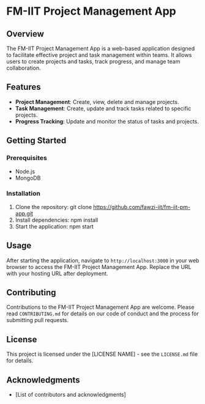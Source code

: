 # FM-IIT Project Management App

## Overview
The FM-IIT Project Management App is a web-based application designed to facilitate effective project and task management within teams. It allows users to create projects and tasks, track progress, and manage team collaboration.

## Features
- **Project Management**: Create, view, delete and manage projects.
- **Task Management**: Create, update and track tasks related to specific projects.
- **Progress Tracking**: Update and monitor the status of tasks and projects.

## Getting Started
### Prerequisites
- Node.js
- MongoDB

### Installation
1. Clone the repository:
git clone https://github.com/fawzi-iit/fm-iit-pm-app.git
2. Install dependencies:
npm install
3. Start the application:
npm start

## Usage
After starting the application, navigate to `http://localhost:3000` in your web browser to access the FM-IIT Project Management App.
Replace the URL with your hosting URL after deployment.

## Contributing
Contributions to the FM-IIT Project Management App are welcome. Please read `CONTRIBUTING.md` for details on our code of conduct and the process for submitting pull requests.

## License
This project is licensed under the [LICENSE NAME] - see the `LICENSE.md` file for details.

## Acknowledgments
- [List of contributors and acknowledgments]
  